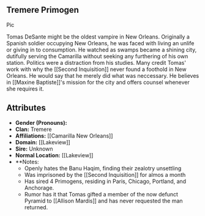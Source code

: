 ## Tremere Primogen

Pic

Tomas DeSante might be the oldest vampire in New Orleans. Originally a Spanish soldier occupying New Orleans, he was faced with living an unlife or giving in to consumption.  He watched as swamps became a shining city, dutifully serving the Camarilla without seeking any furthering of his own station. Politics were a distraction from his studies. Many credit Tomas' work with why the [[Second Inquisition]] never found a foothold in New Orleans. He would say that he merely did what was neccessary. He believes in [[Maxine Baptiste]]'s mission for the city and offers counsel whenever she requires it.

## Attributes
*  **Gender (Pronouns):**
* **Clan:** Tremere
* **Affiliations:** [[Camarilla New Orleans]]
* **Domain:** [[Lakeview]]
* **Sire:** Unknown
* **Normal Location:** [[Lakeview]]
* **Notes: 
    - Openly hates the Banu Haqim, finding their zealotry unsettling
    - Was imprisoned by the [[Second Inquisition]] for almos a month
    - Has sired 4 Primogens, residing in Paris, Chicago, Portland, and Anchorage.
    - Rumor has it that Tomas gifted a member of the now defunct Pyramid to [[Allison Mardis]] and has never requested the man returned.